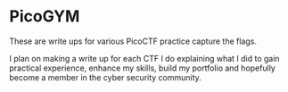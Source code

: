 # PicoGYM
These are write ups for various PicoCTF practice capture the flags.

I plan on making a write up for each CTF I do explaining what I did to gain practical experience, enhance my skills, build my portfolio and hopefully become a member in the cyber security community.
